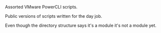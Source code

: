 Assorted VMware PowerCLI scripts.

Public versions of scripts written for the day job.

Even though the directory structure says it's a module it's not a module yet.
